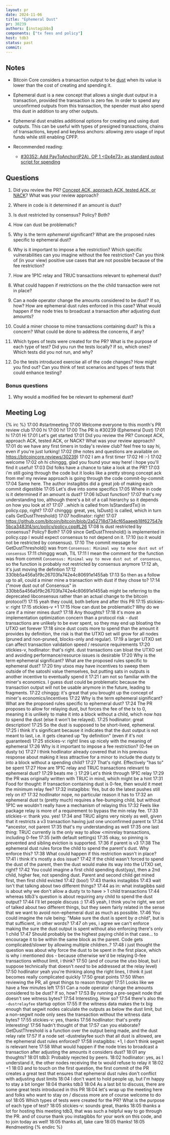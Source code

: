 ```yaml
---
layout: pr
date: 2024-11-06
title: "Ephemeral Dust"
pr: 30239
authors: [instagibbs]
components: ["tx fees and policy"]
host: tdb3
status: past
commit:
---
```


## Notes

- Bitcoin Core considers a transaction output to be [dust](https://bitcoin.stackexchange.com/questions/10986/what-is-meant-by-bitcoin-dust) when its value is lower than the cost of creating and spending it.

- Ephemeral dust is a new concept that allows a single dust output in a transaction, provided the transaction is zero fee. In order to spend any unconfirmed outputs from this transaction, the spender must also spend this dust in addition to any other outputs.

- Ephemeral dust enables additional options for creating and using dust outputs. This can be useful with types of presigned transactions, chains of transactions, keyed and keyless anchors: allowing zero usage of input funds while still enabling CPFP.

- Recommended reading:
  - [#30352: Add PayToAnchor(P2A), OP 1 <0x4e73> as standard output script for spending](https://bitcoincore.reviews/30352)

## Questions

1. Did you review the PR? [Concept ACK, approach ACK, tested ACK, or NACK](https://github.com/bitcoin/bitcoin/blob/master/CONTRIBUTING.md#peer-review)? What was your review approach?

1. Where in code is it determined if an amount is dust?

1. Is dust restricted by consensus? Policy? Both?

1. How can dust be problematic?

1. Why is the term _ephemeral_ significant? What are the proposed rules specific to ephemeral dust?

1. Why is it important to impose a fee restriction? Which specific vulnerabilities can you imagine without the fee restriction? Can you think of (in your view) positive use cases that are not possible because of the fee restriction?

1. How are 1P1C relay and TRUC transactions relevant to ephemeral dust?

1. What could happen if restrictions on the the child transaction were not in place?

1. Can a node operator change the amounts considered to be dust? If so, how? How are ephemeral dust rules enforced in this case? What would happen if the node tries to broadcast a transaction after adjusting dust amounts?

1. Could a miner choose to mine transactions containing dust? Is this a concern? What could be done to address the concerns, if any?

1. Which types of tests were created for the PR? What is the purpose of each type of test? Did you run the tests locally? If so, which ones? Which tests did you not run, and why?

1. Do the tests introduced exercise all of the code changes? How might you find out? Can you think of test scenarios and types of tests that could enhance testing?

### Bonus questions
1. Why would a modified fee be relevant to ephemeral dust?

## Meeting Log

{% irc %}
17:00 <stickies-v> #startmeeting
17:00 <tdb3> Welcome everyone to this month's PR review club
17:00 <hodlinator> hi
17:00 <stickies-v> hi!
17:00 <tdb3> The PR is #30239 (Ephemeral Dust)
17:01 <instagibbs> hi
17:01 <chinggg> Hi
17:01 <tdb3> Let's get started
17:01 <tdb3> Did you review the PR? Concept ACK, approach ACK, tested ACK, or NACK? What was your review approach?
17:01 <stickies-v> do we have any first timers in today's review club? feel free to say hi, even if you're just lurking!
17:02 <stickies-v> (the notes and questions are available on https://bitcoincore.reviews/30239)
17:02 <chinggg> I am a first timer
17:02 <itamar53> HI :-)
17:02 <tdb3> welcome
17:02 <stickies-v> oh hi chinggg, glad you found your way here! i hope you'll find it useful!
17:03 <tdb3> Did folks have a chance to take a look at the PR?
17:03 <stickies-v> i'm still going through the code but it looks like a pretty strong concept ack from me! my review approach is going through the code commit-by-commit
17:04 <tdb3> Same here. The author instagibbs did a great job of making each commit digestible
17:05 <tdb3> Let's dive into some specifics
17:05 <tdb3> Where in code is it determined if an amount is dust?
17:06 <chinggg> IsDust function?
17:07 <stickies-v> that's my understanding too, although there's a bit of a call hierarchy so it depends on how you look at it?
17:07 <hodlinator> ..which is called from IsStandardTx() in policy.cpp, right?
17:07 <tdb3> chinggg: great, yes, IsDust() is called, which in turn calls GetDustThreshold()
17:07 <tdb3> hodlinator: right!
17:07 <tdb3> https://github.com/bitcoin/bitcoin/blob/2a52718d734cf65aaeeb18f627547e5bca3483f4/src/policy/policy.cpp#L26
17:08 <tdb3> Is dust restricted by consensus? Policy? Both?
17:09 <hodlinator> since GetDustThreshold() is implemented in policy.cpp I would expect consensus to not depend on it.
17:10 <hodlinator> (so it would not be restricted by consensus).
17:10 <chinggg> The commit message for GetDustThreshold() was from `Consensus: Minimal way to move dust out of consensus`
17:11 <instagibbs> chinggg woah, TIL
17:11 <chinggg> I mean the comment for the function was from commit `Consensus: Minimal way to move dust out of consensus`, so the function is probably not restricted by consensus anymore
17:12 <instagibbs> ah, it's just moving the defintion
17:12 <instagibbs> 330bb5a456a5f9c26703fa742e4c80691e1455ab
17:13 <tdb3> So then as a follow up to all, could a miner mine a transaction with dust if they chose to?
17:14 <hodlinator> ("move dust out of Consensus" in 330bb5a456a5f9c26703fa742e4c80691e1455ab might be referring to the deprecated libconsensus rather than an actual change to the bitcoin protocol?)
17:15 <stickies-v> yeah they could, both before and after this PR
17:15 <tdb3> stickies-v: right
17:15 <hodlinator> stickies-v +1
17:15 <tdb3> How can dust be problematic? Why do we care if a miner mines dust?
17:18 <tdb3> Any thoughts?
17:18 <stickies-v> it's more an implementation optimization concern than a protocol risk - dust transactions are unlikely to be ever spent, so they may end up bloating the UTXO set forever
17:18 <hodlinator> since dust costs more to spend than the amount it provides by definition, the risk is that the UTXO set will grow for all nodes (pruned and non-pruned, blocks-only and regular).
17:19 <stickies-v> a larger UTXO set can affect transaction validation speed / resource requirements
17:20 <tdb3> stickies-v, hodlinator: that's right. dust transactions can bloat the UTXO set and avoiding performance/resource issues is desirable
17:20 <tdb3> Why is the term ephemeral significant? What are the proposed rules specific to ephemeral dust?
17:20 <instagibbs> tiny utxos may have incentives to sweep them outside of the satoshi value themselves, but putting sats in outputs is another incentive to eventually spend it
17:21 <chinggg> I am not so familiar with the miner's economics. I guess dust could be problematic because the transaction output will not be usable anymore in the future, leading to fragments.
17:22 <tdb3> chinggg: it's great that you brought up the concept of miner's economics/incentives
17:22 <tdb3> Why is the term ephemeral significant? What are the proposed rules specific to ephemeral dust?
17:24 <hodlinator> The PR proposes to allow for relaying dust, but forces the fee of the tx to 0, meaning it is unlikely to make it into a block without a child, which now *has to* spend the dust (else it won't be relayed).
17:25 <tdb3> hodlinator: great description!
17:25 <hodlinator> So the dust is supposed to be short-lived, ephemeral.
17:25 <stickies-v> i think it's significant because it indicates that the dust output is not meant to last, i.e. it gets cleaned up "by definition" (even if it's not guaranteed)
17:25 <tdb3> stickies-v: right! lines up nicely with the meaning of ephemeral
17:26 <tdb3> Why is it important to impose a fee restriction? (0-fee on dusty tx)
17:27 <stickies-v> I think hodlinator already covered that in his previous response about making it less attractive for a minor to include the dusty tx into a block without a spending child?
17:27 <tdb3> That's right. Effectively "has to" be spent
17:27 <tdb3> How are 1P1C relay and TRUC transactions relevant to ephemeral dust?
17:29 <hodlinator> beats me :)
17:29 <tdb3> Let's think through 1P1C relay
17:29 <instagibbs> the PR was originally written with TRUC in mind, which might be a hint 
17:31 <tdb3> Food for thought: If transaction containing dust is 0-fee, then would it meet the minimum relay fee?
17:32 <hodlinator> instagibbs: Yes, but do the latest pushes still rely on it?
17:32 <instagibbs> hodlinator nope, no particular reason it has to
17:32 <stickies-v> an ephemeral dust tx (pretty much) requires a fee-bumping child, but without 1P1C we wouldn't really have a mechanism of relaying this
17:32 <hodlinator> Feels like package relay is more of a requirement to bypass the min relay fee.
17:33 <tdb3> stickies-v: thank you. yes!
17:34 <stickies-v> and TRUC aligns very nicely as well, given that it restricts a v3 transaction having just one unconfirmed parent tx
17:34 <stickies-v> *ancestor, not parent
17:35 <tdb3> that's my understanding as well
17:35 <instagibbs> one last thing: TRUC currently is the only way to allow <minrelay transactions, including 0-fee
17:35 <instagibbs> (with default settings)
17:35 <hodlinator> okay, so pinning is prevented and sibling eviction is supported.
17:36 <hodlinator> if parent is v3
17:38 <tdb3> The ephemeral dust rules force the child to spend the parent's dust. Why enforce this?
17:38 <tdb3> What could happen if this restriction wasn't in place?
17:41 <stickies-v> i think it's mostly a dos issue?
17:42 <tdb3> If the child wasn't forced to spend the dust of the parent, then the dust would make its way into the UTXO set, right?
17:42 <instagibbs> You could imagine a first child spending dust(yay), then a 2nd child, higher fee, not spending dust. Parent and second child get mined first, then first child evicted
17:42 <instagibbs> (boo!)
17:43 <tdb3> thanks instagibbs
17:43 <stickies-v> wait isn't that talking about two different things?
17:44 <stickies-v> as in: what instagibbs said is about why we don't allow a dusty tx to have > 1 child transactions
17:44 <stickies-v> whereas tdb3's question is about requiring any child to spend the dust output?
17:44 <instagibbs> I'll let people discuss :)
17:45 <tdb3> yeah, I think you're right, we sort of talked about two different things, but they seem fairly related in the sense that we want to avoid non-ephemeral dust as much as possible.
17:46 <instagibbs> You could imagine the rule being: "Make sure the dust is spent by *a* child", but is that sufficient, in other words?
17:47 <stickies-v> oh yes, i agree we can't enforce making the sure the dust output is spent without also enforcing there's only 1 child
17:47 <hodlinator> Should probably be the highest paying child in that case... to encourage it to be within the same block as the parent. Code gets complicated/slower by allowing multiple children..?
17:48 <stickies-v> i just thought the question was about why force the dust to be spent in the first place, which is why i mentioned dos - because otherwise we'd be relaying 0-fee transactions without limit, i think?
17:50 <stickies-v> (and of course the utxo bloat, but i suppose technically that doesn't *need* to be addressed at the relay level)
17:50 <instagibbs> hodlinator yeah you're thinking along the right lines, I think it just becomes really complicated quickly
17:50 <tdb3> great points
17:50 <tdb3> When reviewing the PR, all great things to reason through!
17:51 <tdb3> Looks like we have a few minutes left
17:51 <tdb3> Can a node operator change the amounts considered to be dust? If so, how?
17:53 <hodlinator> By running a pre-segwit node that doesn't see witness bytes?
17:54 <tdb3> Interesting. How so?
17:54 <stickies-v> there's also the `-dustrelayfee` startup option
17:55 <hodlinator> If the witness data makes the tx big enough that segwit nodes calculate the outputs as below the dust limit, but a non-segwit node only sees the transaction without the witness data bytes?
17:55 <tdb3> stickies-v: yes, thanks
17:56 <tdb3> hodlinator: that's pretty interesting!
17:56 <tdb3> hadn't thought of that
17:57 <instagibbs> can you elaborate? GetDustThreshold is a function over the output being made, and the dust relay rate
17:57 <tdb3> If a node set -dustrelayfee such that all dust is allowed, are the ephemeral dust rules enforced?
17:58 <stickies-v> instagibbs: +1, I don't think segwit is relevant here
17:58 <tdb3> What would happen if the node tries to broadcast a transaction after adjusting the amounts it considers dust?
18:01 <tdb3> any thoughts?
18:01 <hodlinator> tdb3: Probably rejected by peers.
18:02 <tdb3> hodlinator: yes, as I understand it, the other nodes receiving the tx would refuse to relay it
18:02 <chinggg> +1
18:03 <tdb3> and to touch on the first question, the first commit of the PR creates a great test that ensures that ephemeral dust rules don't conflict with adjusting dust limits
18:04 <tdb3> I don't want to hold people up, but I'm happy to stay a bit longer
18:04 <instagibbs> thanks tdb3
18:04 <tdb3> As a last bit to discuss, there are some great tests introduced in this PR
18:04 <stickies-v> let's wrap up the meeting here and folks who want to stay on / discuss more are of course welcome to do so!
18:05 <tdb3> Which types of tests were created for the PR? What is the purpose of each type of test?
18:05 <tdb3> stickies-v: sounds great, thanks
18:05 <stickies-v> thanks a lot for hosting this meeting tdb3, that was such a helpful way to go through the PR. and of course thank you instagibbs for your work on this code, and to join today as well!
18:05 <tdb3> thanks all, take care
18:05 <hodlinator> thanks!
18:05 <stickies-v> #endmeeting
{% endirc %}
